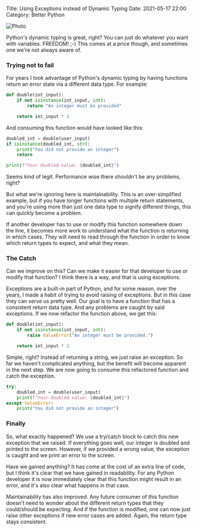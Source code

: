 Title: Using Exceptions instead of Dynamic Typing
Date: 2021-05-17 22:00
Category: Better Python

![Photo]({attach}/images/using-exceptions-instead-of-dynamic-types.jpg)

Python's dynamic typing is great, right? You can just do whatever you want with variables. FREEDOM! ;-) This comes at a price though, and sometimes one we're not always aware of.

### Trying not to fail

For years I took advantage of Python's dynamic typing by having functions return an error state via a different data type. For example:

```py
def double(int_input):
    if not isinstance(int_input, int):
        return "An integer must be provided"

    return int_input * 2
```

And consuming this function would have looked like this:

```py
doubled_int = double(user_input)
if isinstance(doubled_int, str):
    print("You did not provide an integer")
    return

print(f"Your doubled value: {doubled_int}")
```

Seems kind of legit. Performance wise there shouldn't be any problems, right?

But what we're ignoring here is maintainability. This is an over-simplified example, but if you have longer functions with multiple return statements, and you're using more than just one data type to signify different things, this can quickly become a problem.

If another developer has to use or modify this function somewhere down the line, it becomes more work to understand what the function is returning in which cases. They will need to read through the function in order to know which return types to expect, and what they mean.

### The Catch

Can we improve on this? Can we make it easier for that developer to use or modify that function? I think there is a way, and that is using exceptions.

Exceptions are a built-in part of Python, and for some reason, over the years, I made a habit of trying to avoid raising of exceptions. But in this case they can serve us pretty well. Our goal is to have a function that has a consistent return data type. And any problems are caught by said exceptions. If we now refactor the function above, we get this:

```py
def double(int_input):
    if not isinstance(int_input, int):
        raise ValueError("An integer must be provided.")

    return int_input * 2
```

Simple, right? Instead of returning a string, we just raise an exception. So far we haven't complicated anything, but the benefit will become apparent in the next step. We are now going to consume this refactored function and catch the exception.

```py
try:
    doubled_int = double(user_input)
    print(f"Your doubled value: {doubled_int}")
except ValueError:
    print("You did not provide an integer")
```

### Finally

So, what exactly happened? We use a try/catch block to catch this new exception that we raised. If everything goes well, our integer is doubled and printed to the screen. However, if we provided a wrong value, the exception is caught and we print an error to the screen.

Have we gained anything? It has come at the cost of an extra line of code, but I think it's clear that we have gained in readability. For any Python developer it is now immediately clear that this function might result in an error, and it's also clear what happens in that case.

Maintainability has also improved. Any future consumer of this function doesn't need to wonder about the different return types that they could/should be expecting. And if the function is modified, one can now just raise other exceptions if new error cases are added. Again, the return type stays consistent.
